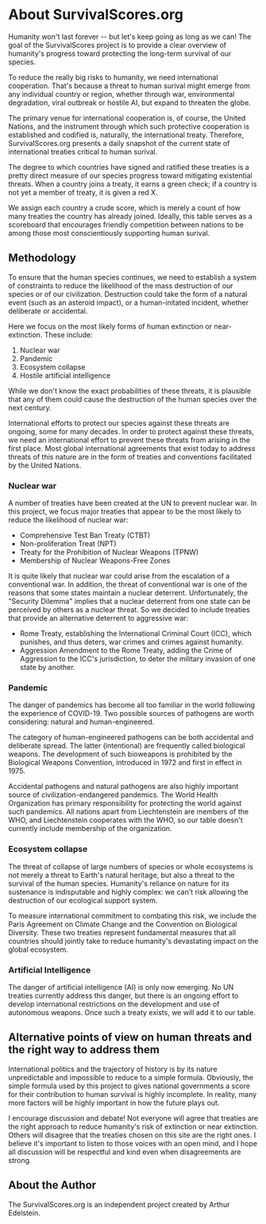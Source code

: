 # About SurvivalScores.org

Humanity won't last forever -- but let's keep going as long as we can! The goal
of the SurvivalScores project is to provide a clear overview of humanity's
progress toward protecting the long-term survival of our species.

To reduce the really big risks to humanity, we need international cooperation.
That's because a threat to human surival might emerge from any individual country
or region, whether through war, environmental degradation, viral
outbreak or hostile AI, but expand to threaten the globe.

The primary venue for international cooperation is, of
course, the United Nations, and the instrument through which such protective
cooperation is established and codified is, naturally, the international treaty. Therefore, SurvivalScores.org presents a daily snapshot of the current state of
international treaties critical to human surival.

The degree to which countries have signed and ratified these treaties is a pretty direct measure of our species progress toward mitigating existential threats. When
a country joins a treaty, it earns a green check; if a country is not yet a
member of treaty, it is given a red X.

We assign each country a crude score, which is merely a count of how many
treaties the country has already joined. Ideally, this table serves as a 
scoreboard that encourages friendly competition between nations to be among
those most conscientiously supporting human surival.

## Methodology

To ensure that the human species continues, we need to establish a system of constraints to reduce the likelihood of the mass destruction of our species or of our civilization. Destruction could take the form of a natural event (such as an asteroid impact), or a human-initated incident, whether deliberate or accidental.

Here we focus on the most likely forms of human extinction or near-extinction.
These include:
1. Nuclear war
2. Pandemic
3. Ecosystem collapse
4. Hostile artificial intelligence

While we don't know the exact probabilities of these threats, it is plausible that any of them could cause the destruction of the human species over the next century.

International efforts to protect our species against these threats are ongoing,
some for many decades. In order to protect against these threats, we need an international effort to prevent these threats from arising in the first place. Most global international agreements that exist today to address threats of this nature are in the form of treaties and conventions facilitated by the United Nations.

### Nuclear war

A number of treaties have been created at the UN to prevent nuclear war. In this project, we focus major treaties that appear to be the most likely to reduce the likelihood of nuclear war:
* Comprehensive Test Ban Treaty (CTBT)
* Non-proliferation Treat (NPT)
* Treaty for the Prohibition of Nuclear Weapons (TPNW)
* Membership of Nuclear Weapons-Free Zones

It is quite likely that nuclear war could arise from the escalation of a conventional war. In addition, the threat of conventional war is one of the reasons that some states maintain a nuclear deterrent. Unfortunately, the "Security Dilemma" implies that a nuclear deterrent from one state can be perceived by others as a nuclear threat. So we decided to include treaties that provide an alternative deterrent to aggressive war:

* Rome Treaty, establishing the International Criminal Court (ICC), which punishes, and thus deters, war crimes and crimes against humanity.
* Aggression Amendment to the Rome Treaty, adding the Crime of Aggression to the ICC's jurisdiction, to deter the military invasion of one state by another.

### Pandemic

The danger of pandemics has become all too familiar in the world following the experience of COVID-19. Two possible sources of pathogens are worth considering: natural and human-engineered.

The category of human-engineered pathogens can be both accidental and deliberate spread. The latter (intentional) are frequently called biological weapons. The development of such bioweapons is prohibited by the Biological Weapons Convention, introduced in 1972 and first in effect in 1975.

Accidental pathogens and natural pathogens are also highly important source of civilization-endangered pandemics. The World Health Organization has primary responsibility for protecting the world against such pandemics. All nations apart from Liechtenstein are members of the WHO, and Liechtenstein cooperates with the WHO, so our table doesn't currently
include membership of the organization.

### Ecosystem collapse

The threat of collapse of large numbers of species or whole ecosystems is not merely a threat to Earth's natural heritage, but also a threat to the survival of the human species. Humanity's reliance on nature for its sustenance is indisputable and highly complex: we can't risk allowing the destruction of our ecological support system.

To measure international commitment to combating this risk, we include the Paris Agreement on Climate Change and the Convention on Biological Diversity. These two treaties represent fundamental measures that all countries should jointly take to reduce humanity's devastating impact on the global ecosystem.

### Artificial Intelligence

The danger of artificial intelligence (AI) is only now emerging. No UN
treaties currently address this danger, but there is an ongoing effort to develop
international restrictions on the development and use of autonomous weapons. Once
such a treaty exists, we will add it to our table.

## Alternative points of view on human threats and the right way to address them

International politics and the trajectory of history is by its nature unpredictable
and impossible to reduce to a simple formula. Obviously, the simple formula
used by this project to gives national governments a score for their contribution
to human survival is highly incomplete. In reality, many more factors will be
highly important in how the future plays out.

I encourage discussion and debate! Not everyone will agree that treaties are
the right approach to reduce humanity's risk of extinction or near extinction.
Others will disagree that the treaties chosen on this site are the right ones.
I believe it's important to listen to those voices with an open mind, and I
hope all discussion will be respectful and kind even when disagreements are
strong.

## About the Author

The SurvivalScores.org is an independent project created by Arthur Edelstein.
